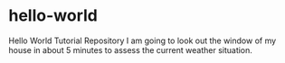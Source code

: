 # hello-world
Hello World Tutorial Repository
I am going to look out the window of my house in about 5 minutes to assess the current weather situation.
